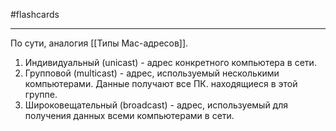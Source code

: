 #flashcards 
***
По сути, аналогия [[Типы Mac-адресов]].
1. Индивидуальный (unicast) - адрес конкретного компьютера в сети.
2. Групповой (multicast) - адрес, используемый несколькими компьютерами. Данные получают все ПК. находящиеся в этой группе.
3. Широковещательный (broadcast) - адрес, используемый для получения данных всеми компьютерами в сети.